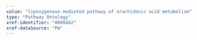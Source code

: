 ```yaml
---
value: "lipoxygenase mediated pathway of arachidonic acid metabolism"
type: "Pathway Ontology"
xref-identifier: "0000462"
xref-dataSource: "PW"
---
```


